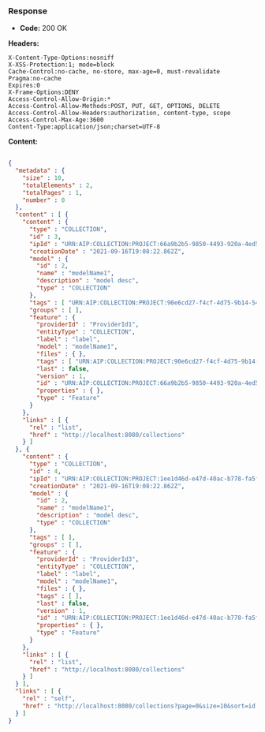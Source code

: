 ### Response

* **Code:** 200 OK

**Headers:**

`X-Content-Type-Options:nosniff`  
`X-XSS-Protection:1; mode=block`  
`Cache-Control:no-cache, no-store, max-age=0, must-revalidate`  
`Pragma:no-cache`  
`Expires:0`  
`X-Frame-Options:DENY`  
`Access-Control-Allow-Origin:*`  
`Access-Control-Allow-Methods:POST, PUT, GET, OPTIONS, DELETE`  
`Access-Control-Allow-Headers:authorization, content-type, scope`  
`Access-Control-Max-Age:3600`  
`Content-Type:application/json;charset=UTF-8`  

**Content:**

```json
    
{
  "metadata" : {
    "size" : 10,
    "totalElements" : 2,
    "totalPages" : 1,
    "number" : 0
  },
  "content" : [ {
    "content" : {
      "type" : "COLLECTION",
      "id" : 3,
      "ipId" : "URN:AIP:COLLECTION:PROJECT:66a9b2b5-9850-4493-920a-4ed5ba9c6661:V1",
      "creationDate" : "2021-09-16T19:08:22.862Z",
      "model" : {
        "id" : 2,
        "name" : "modelName1",
        "description" : "model desc",
        "type" : "COLLECTION"
      },
      "tags" : [ "URN:AIP:COLLECTION:PROJECT:90e6cd27-f4cf-4d75-9b14-541c27aca3e3:V1" ],
      "groups" : [ ],
      "feature" : {
        "providerId" : "ProviderId1",
        "entityType" : "COLLECTION",
        "label" : "label",
        "model" : "modelName1",
        "files" : { },
        "tags" : [ "URN:AIP:COLLECTION:PROJECT:90e6cd27-f4cf-4d75-9b14-541c27aca3e3:V1" ],
        "last" : false,
        "version" : 1,
        "id" : "URN:AIP:COLLECTION:PROJECT:66a9b2b5-9850-4493-920a-4ed5ba9c6661:V1",
        "properties" : { },
        "type" : "Feature"
      }
    },
    "links" : [ {
      "rel" : "list",
      "href" : "http://localhost:8080/collections"
    } ]
  }, {
    "content" : {
      "type" : "COLLECTION",
      "id" : 4,
      "ipId" : "URN:AIP:COLLECTION:PROJECT:1ee1d46d-e47d-40ac-b778-fa5f0b42ac79:V1",
      "creationDate" : "2021-09-16T19:08:22.862Z",
      "model" : {
        "id" : 2,
        "name" : "modelName1",
        "description" : "model desc",
        "type" : "COLLECTION"
      },
      "tags" : [ ],
      "groups" : [ ],
      "feature" : {
        "providerId" : "ProviderId3",
        "entityType" : "COLLECTION",
        "label" : "label",
        "model" : "modelName1",
        "files" : { },
        "tags" : [ ],
        "last" : false,
        "version" : 1,
        "id" : "URN:AIP:COLLECTION:PROJECT:1ee1d46d-e47d-40ac-b778-fa5f0b42ac79:V1",
        "properties" : { },
        "type" : "Feature"
      }
    },
    "links" : [ {
      "rel" : "list",
      "href" : "http://localhost:8080/collections"
    } ]
  } ],
  "links" : [ {
    "rel" : "self",
    "href" : "http://localhost:8080/collections?page=0&size=10&sort=id,asc"
  } ]
}
```
